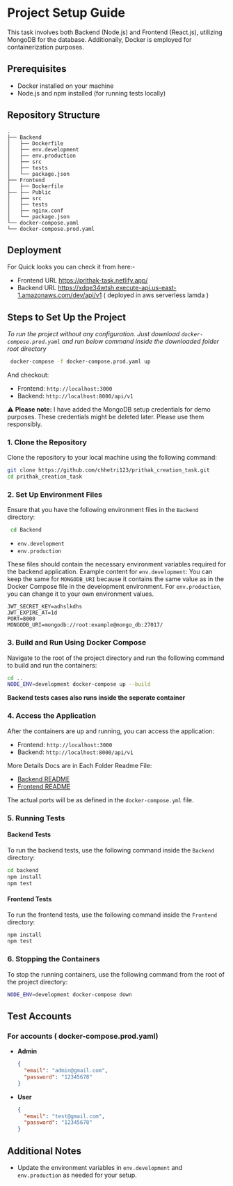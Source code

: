 # Project Setup Guide

This task involves both Backend (Node.js) and Frontend (React.js), utilizing MongoDB for the database. Additionally, Docker is employed for containerization purposes.

## Prerequisites

- Docker installed on your machine
- Node.js and npm installed (for running tests locally)

## Repository Structure

```
.
├── Backend
│   ├── Dockerfile
│   ├── env.development
│   ├── env.production
│   ├── src
│   ├── tests
│   └── package.json
├── Frontend
│   ├── Dockerfile
├── ├── Public
│   ├── src
│   ├── tests
│   ├── nginx.conf
│   └── package.json
└── docker-compose.yaml
└── docker-compose.prod.yaml
```
## Deployment
 For Quick looks  you can check it from here:-
 - Frontend URL https://prithak-task.netlify.app/
 - Backend URL https://xdqe34wtsh.execute-api.us-east-1.amazonaws.com/dev/api/v1 ( deployed in aws serverless lamda )
   
## Steps to Set Up the Project

_To run the project without any configuration. Just download `docker-compose.prod.yaml` and run below command
inside the downloaded folder root directory_

```bash
 docker-compose -f docker-compose.prod.yaml up
```

And checkout:

- Frontend: `http://localhost:3000`
- Backend: `http://localhost:8000/api/v1`

⚠️ **Please note:** I have added the MongoDB setup credentials for demo purposes. These credentials might be deleted later. Please use them responsibly.

### 1. Clone the Repository

Clone the repository to your local machine using the following command:

```bash
git clone https://github.com/chhetri123/prithak_creation_task.git
cd prithak_creation_task
```

### 2. Set Up Environment Files

Ensure that you have the following environment files in the `Backend` directory:

```bash
 cd Backend
```

- `env.development`
- `env.production`

These files should contain the necessary environment variables required for the backend application. Example content for `env.development`: You can keep the same for `MONGODB_URI` because it contains the same value as in the Docker Compose file in the development environment. For `env.production`, you can change it to your own environment values.

```.env
JWT_SECRET_KEY=adhslkdhs
JWT_EXPIRE_AT=1d
PORT=8000
MONGODB_URI=mongodb://root:example@mongo_db:27017/
```

### 3. Build and Run Using Docker Compose

Navigate to the root of the project directory and run the following command to build and run the containers:

```bash
cd ..
NODE_ENV=development docker-compose up --build
```

**Backend tests cases also runs inside the seperate container**

### 4. Access the Application

After the containers are up and running, you can access the application:

- Frontend: `http://localhost:3000`
- Backend: `http://localhost:8000/api/v1`

More Details Docs are in Each Folder Readme File:

- [Backend README](./Backend/README.md)
- [Frontend README](./Frontend/README.md)

The actual ports will be as defined in the `docker-compose.yml` file.

### 5. Running Tests

#### Backend Tests

To run the backend tests, use the following command inside the `Backend` directory:

```bash
cd backend
npm install
npm test
```

#### Frontend Tests

To run the frontend tests, use the following command inside the `Frontend` directory:

```bash
npm install
npm test
```

### 6. Stopping the Containers

To stop the running containers, use the following command from the root of the project directory:

```bash
NODE_ENV=development docker-compose down
```

## Test Accounts

### For accounts ( docker-compose.prod.yaml)

- **Admin**

  ```json
  {
    "email": "admin@gmail.com",
    "password": "12345678"
  }
  ```

- **User**
  ```json
  {
    "email": "test@gmail.com",
    "password": "12345678"
  }
  ```

## Additional Notes

- Update the environment variables in `env.development` and `env.production` as needed for your setup.
